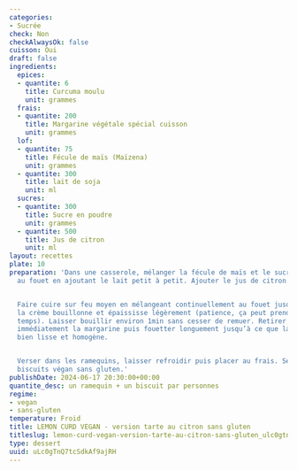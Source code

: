 ```yaml
---
categories:
- Sucrée
check: Non
checkAlwaysOk: false
cuisson: Oui
draft: false
ingredients:
  epices:
  - quantite: 6
    title: Curcuma moulu
    unit: grammes
  frais:
  - quantite: 200
    title: Margarine végétale spécial cuisson
    unit: grammes
  lof:
  - quantite: 75
    title: Fécule de maïs (Maïzena)
    unit: grammes
  - quantite: 300
    title: lait de soja
    unit: ml
  sucres:
  - quantite: 300
    title: Sucre en poudre
    unit: grammes
  - quantite: 500
    title: Jus de citron
    unit: ml
layout: recettes
plate: 10
preparation: 'Dans une casserole, mélanger la fécule de maïs et le sucre. Délayer
  au fouet en ajoutant le lait petit à petit. Ajouter le jus de citron.


  Faire cuire sur feu moyen en mélangeant continuellement au fouet jusqu’à ce que
  la crème bouillonne et épaississe légèrement (patience, ça peut prendre un peu de
  temps). Laisser bouillir environ 1min sans cesser de remuer. Retirer du feu, ajoutez
  immédiatement la margarine puis fouetter longuement jusqu’à ce que la crème soit
  bien lisse et homogène.


  Verser dans les ramequins, laisser refroidir puis placer au frais. Servir avec deux
  biscuits végan sans gluten.'
publishDate: 2024-06-17 20:30:00+00:00
quantite_desc: un ramequin + un biscuit par personnes
regime:
- vegan
- sans-gluten
temperature: Froid
title: LEMON CURD VEGAN - version tarte au citron sans gluten
titleslug: lemon-curd-vegan-version-tarte-au-citron-sans-gluten_ulc0gtnq7tcsdkaf9ajrh
type: dessert
uuid: uLc0gTnQ7tcSdkAf9ajRH
---
```

